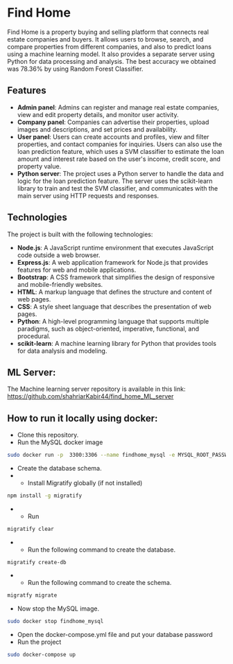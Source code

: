 # Find Home

Find Home is a property buying and selling platform that connects real estate companies and buyers. It allows users to browse, search, and compare properties from different companies, and also to predict loans using a machine learning model. It also provides a separate server using Python for data processing and analysis.
The best accuracy we obtained was 78.36% by using Random Forest Classifier.

## Features

- **Admin panel**: Admins can register and manage real estate companies, view and edit property details, and monitor user activity.
- **Company panel**: Companies can advertise their properties, upload images and descriptions, and set prices and availability.
- **User panel**: Users can create accounts and profiles, view and filter properties, and contact companies for inquiries. Users can also use the loan prediction feature, which uses a SVM classifier to estimate the loan amount and interest rate based on the user's income, credit score, and property value.
- **Python server**: The project uses a Python server to handle the data and logic for the loan prediction feature. The server uses the scikit-learn library to train and test the SVM classifier, and communicates with the main server using HTTP requests and responses.

## Technologies

The project is built with the following technologies:

- **Node.js**: A JavaScript runtime environment that executes JavaScript code outside a web browser.
- **Express.js**: A web application framework for Node.js that provides features for web and mobile applications.
- **Bootstrap**: A CSS framework that simplifies the design of responsive and mobile-friendly websites.
- **HTML**: A markup language that defines the structure and content of web pages.
- **CSS**: A style sheet language that describes the presentation of web pages.
- **Python**: A high-level programming language that supports multiple paradigms, such as object-oriented, imperative, functional, and procedural.
- **scikit-learn**: A machine learning library for Python that provides tools for data analysis and modeling.

## ML Server:
The Machine learning server repository is available in this link:
https://github.com/shahriarKabir44/find_home_ML_server

## How to run it locally using docker:
- Clone this repository.
- Run the MySQL docker image
```bash 
sudo docker run -p  3300:3306 --name findhome_mysql -e MYSQL_ROOT_PASSWORD=<password> -e MYSQL_DATABASE=find_home -d mysql:latest
```
- Create the database schema.
- - Install Migratify globally (if not installed)
```bash
npm install -g migratify
```
- - Run 
```bash
migratify clear
```
- - Run the following command to create the database.
```
migratify create-db
```

- - Run the following command to create the schema.
```bash
migratfy migrate
```
- Now stop the MySQL image.

```bash 
sudo docker stop findhome_mysql
```
- Open the docker-compose.yml file and put your database password
- Run the project
```bash 
sudo docker-compose up
```


